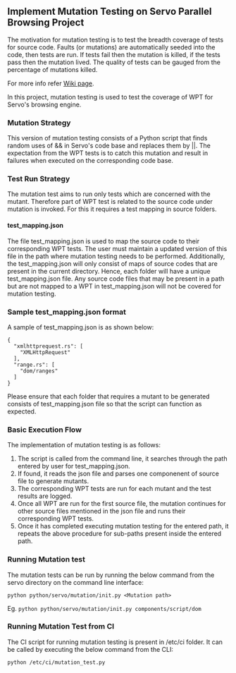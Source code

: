 ﻿## Implement Mutation Testing on Servo Parallel Browsing Project


The motivation for mutation testing is to test the breadth coverage of tests for source code. Faults (or mutations) are automatically seeded into the code, then tests are run. If tests fail then the mutation is killed, if the tests pass then the mutation lived. The quality of tests can be gauged from the percentage of mutations killed.

For more info refer [Wiki page](https://en.wikipedia.org/wiki/Mutation_testing).

In this project, mutation testing is used to test the coverage of WPT for Servo's browsing engine.

### Mutation Strategy
This version of mutation testing consists of a Python script that finds random uses of && in Servo's code base and replaces them by ||. The expectation from the WPT tests is to catch this mutation and result in failures when executed on the corresponding code base.

### Test Run Strategy
The mutation test aims to run only tests which are concerned with the mutant. Therefore part of WPT test is related to the source code under mutation is invoked. For this it requires a test mapping in source folders.

#### test_mapping.json
The file test_mapping.json is used to map the source code to their corresponding WPT tests. The user must maintain a updated version of this file in the path where mutation testing needs to be performed. Additionally, the test_mapping.json will only consist of maps of source codes that are present in the current directory. Hence, each folder will have a unique test_mapping.json file. Any source code files that may be present in a path but are not mapped to a WPT in test_mapping.json will not be covered for mutation testing.

### Sample test_mapping.json format
A sample of test_mapping.json is as shown below:

```
{
  "xmlhttprequest.rs": [
    "XMLHttpRequest"
  ],  
  "range.rs": [
    "dom/ranges"
  ]
}
```

Please ensure that each folder that requires a mutant to be generated consists of test_mapping.json file so that the script can function as expected.

### Basic Execution Flow
The implementation of mutation testing is as follows:
1. The script is called from the command line, it searches through the path entered by user for test_mapping.json.
2. If found, it reads the json file and parses one componenent of source file to generate mutants. 
3. The corresponding WPT tests are run for each mutant and the test results are logged.
4. Once all WPT are run for the first source file, the mutation continues for other source files mentioned in the json file and runs their corresponding WPT tests.
5. Once it has completed executing mutation testing for the entered path, it repeats the above procedure for sub-paths present inside the entered path.


### Running Mutation test
The mutation tests can be run by running the below command from the servo directory on the command line interface:

`python python/servo/mutation/init.py <Mutation path>`

Eg. `python python/servo/mutation/init.py components/script/dom`

### Running Mutation Test from CI

The CI script for running mutation testing is present in /etc/ci folder. It can be called by executing the below command from the CLI:

`python /etc/ci/mutation_test.py`